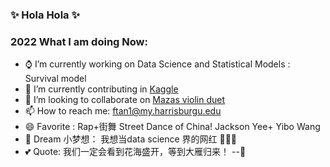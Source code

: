 ### ✨ Hola Hola ✨


### 2022 What I am doing Now:

- ⌚ I’m currently working on Data Science and Statistical Models : Survival model
- 🌱 I’m currently contributing in [Kaggle](https://www.kaggle.com/fangya)
- 🎻 I’m looking to collaborate on [Mazas violin duet](https://space.bilibili.com/394390651?spm_id_from=333.788.b_765f7570696e666f.2)
- 📫 How to reach me: ftan1@my.harrisburgu.edu
- 😄 Favorite : Rap+街舞 Street Dance of China! Jackson Yee+ Yibo Wang
- 💎 Dream 小梦想： 我想当data science 界的网红 🙈🙈🙈
- 💕 Quote: 我们一定会看到花海盛开，等到大雁归来！
                                            --🌸

